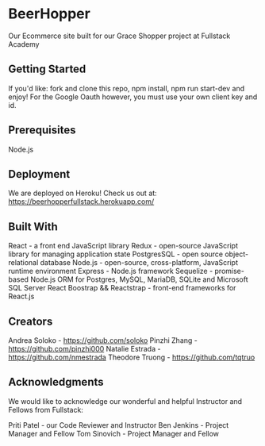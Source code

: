 # BeerHopper
Our Ecommerce site built for our Grace Shopper project at Fullstack Academy

## Getting Started
If you'd like: fork and clone this repo, npm install, npm run start-dev and enjoy! For the Google Oauth however, you must use your own client key and id. 

## Prerequisites
Node.js

## Deployment
We are deployed on Heroku! Check us out at: https://beerhopperfullstack.herokuapp.com/ 

## Built With
React - a front end JavaScript library
Redux - open-source JavaScript library for managing application state
PostgresSQL - open source object-relational database
Node.js - open-source, cross-platform, JavaScript runtime environment
Express - Node.js framework
Sequelize - promise-based Node.js ORM for Postgres, MySQL, MariaDB, SQLite and Microsoft SQL Server
React Boostrap && Reactstrap - front-end frameworks for React.js

## Creators
Andrea Soloko - https://github.com/soloko
Pinzhi Zhang - https://github.com/pinzhi000
Natalie Estrada - https://github.com/nmestrada
Theodore Truong - https://github.com/tqtruo

## Acknowledgments
We would like to acknowledge our wonderful and helpful Instructor and Fellows from Fullstack: 

Priti Patel - our Code Reviewer and Instructor
Ben Jenkins - Project Manager and Fellow
Tom Sinovich - Project Manager and Fellow

